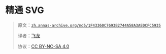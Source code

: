 # 精通 SVG

> 原文：[`zh.annas-archive.org/md5/1F43360C7693B2744A58A3AE0CFC5935`](https://zh.annas-archive.org/md5/1F43360C7693B2744A58A3AE0CFC5935)
> 
> 译者：[飞龙](https://github.com/wizardforcel)
> 
> 协议：[CC BY-NC-SA 4.0](http://creativecommons.org/licenses/by-nc-sa/4.0/)